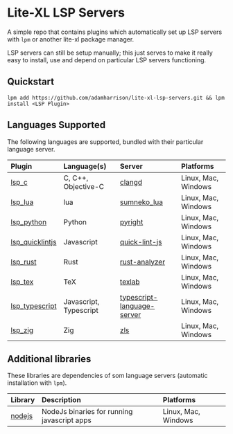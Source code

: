 # Lite-XL LSP Servers

A simple repo that contains plugins which automatically set up LSP servers with `lpm` or another
lite-xl package manager.

LSP servers can still be setup manually; this just serves to make it really easy to install, use
and depend on particular LSP servers functioning.

## Quickstart

```
lpm add https://github.com/adamharrison/lite-xl-lsp-servers.git && lpm install <LSP Plugin>
```

## Languages Supported

The following languages are supported, bundled with their particular language server.

| Plugin                                                       | Language(s)            | Server                                                                                                 | Platforms
| :----------------------------------------------------------- | :--------------------- | :----------------------------------------------------------------------------------------------------- | :------------------
| [lsp_c](/plugins/lsp_c.lua?raw=1)                            | C, C++, Objective-C    | [clangd](https://github.com/clangd/clangd)                                                             | Linux, Mac, Windows
| [lsp_lua](/plugins/lsp_lua.lua?raw=1)                        | lua                    | [sumneko_lua](https://github.com/sumneko/lua-language-server)                                          | Linux, Mac, Windows
| [lsp_python](/plugins/lsp_python.lua?raw=1)                  | Python                 | [pyright](https://github.com/Microsoft/pyright)                                                        | Linux, Mac, Windows
| [lsp_quicklintjs](/plugins/lsp_quicklintjs.lua?raw=1)        | Javascript             | [quick-lint-js](https://quick-lint-js.com/)                                                            | Linux, Mac, Windows
| [lsp_rust](/plugins/lsp_rust.lua?raw=1)                      | Rust                   | [rust-analyzer](https://github.com/rust-lang/rust-analyzer)                                            | Linux, Mac, Windows
| [lsp_tex](/plugins/lsp_tex.lua?raw=1)                        | TeX                    | [texlab](https://github.com/latex-lsp/texlab)                                                          | Linux, Mac, Windows
| [lsp_typescript](/plugins/lsp_typescript.lua?raw=1)          | Javascript, Typescript | [typescript-language-server](https://github.com/typescript-language-server/typescript-language-server) | Linux, Mac, Windows
| [lsp_zig](/plugins/lsp_zig.lua?raw=1)                        | Zig                    | [zls](https://github.com/zigtools/zls)                                                                 | Linux, Mac, Windows

## Additional libraries

These libraries are dependencies of som language servers (automatic installation with `lpm`).

| Library                                                      | Description                                 | Platforms
| :----------------------------------------------------------- | :------------------------------------------ | :------------------
| [nodejs](/libraries/nodejs.lua?raw=1)                        | NodeJs binaries for running javascript apps | Linux, Mac, Windows
